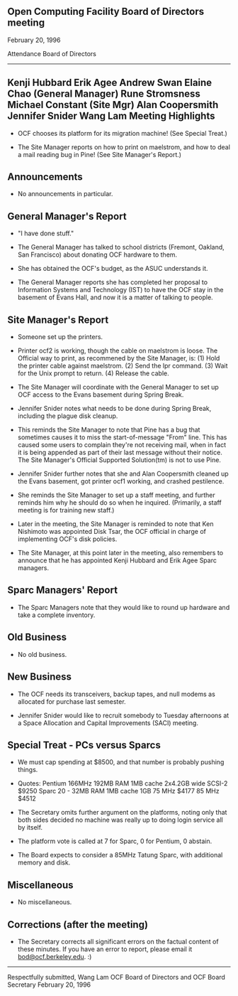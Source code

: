 Open Computing Facility
Board of Directors meeting
-------------------------------------------------------------------------------
February 20, 1996

Attendance				Board of Directors
--------------------------------------- ---------------------------------------
Kenji Hubbard <kenji>			Erik Agee <agee>
Andrew Swan <aswan>			Elaine Chao <chaos> (General Manager)
					Rune Stromsness <runes>
					Michael Constant <mconst> (Site Mgr)
					Alan Coopersmith <alanc>
					Jennifer Snider <jenni>
					Wang Lam <wlam>
Meeting Highlights
-------------------------------------------------------------------------------
* OCF chooses its platform for its migration machine!  (See Special Treat.)

* The Site Manager reports on how to print on maelstrom, and how to deal 
a mail reading bug in Pine!  (See Site Manager's Report.)

Announcements
-------------------------------------------------------------------------------
* No announcements in particular.

General Manager's Report
-------------------------------------------------------------------------------
* "I have done stuff."

* The General Manager has talked to school districts (Fremont, Oakland, 
San Francisco) about donating OCF hardware to them.

* She has obtained the OCF's budget, as the ASUC understands it.

* The General Manager reports she has completed her proposal to
Information Systems and Technology (IST) to have the OCF stay in the
basement of Evans Hall, and now it is a matter of talking to people.

Site Manager's Report
-------------------------------------------------------------------------------
* Someone set up the printers.

* Printer ocf2 is working, though the cable on maelstrom is loose.  The 
Official way to print, as recommened by the Site Manager, is:
	(1) Hold the printer cable against maelstrom.
	(2) Send the lpr command.
	(3) Wait for the Unix prompt to return.
	(4) Release the cable.

* The Site Manager will coordinate with the General Manager to set up OCF 
access to the Evans basement during Spring Break.

* Jennifer Snider <jenni> notes what needs to be done during Spring 
Break, including the plague disk cleanup.

* This reminds the Site Manager to note that Pine has a bug that 
sometimes causes it to miss the start-of-message "From" line.  This has 
caused some users to complain they're not receiving mail, when in fact it 
is being appended as part of their last message without their notice.  
The Site Manager's Official Supported Solution(tm) is not to use Pine.

* Jennifer Snider <jenni> further notes that she and Alan Coopersmith 
<alanc> cleaned up the Evans basement, got printer ocf1 working, and 
crashed pestilence.

* She reminds the Site Manager to set up a staff meeting, and further 
reminds him why he should do so when he inquired.  (Primarily, a staff 
meeting is for training new staff.)

* Later in the meeting, the Site Manager is reminded to note that Ken 
Nishimoto <kennish> was appointed Disk Tsar, the OCF official in charge 
of implementing OCF's disk policies.

* The Site Manager, at this point later in the meeting, also remembers to 
announce that he has appointed Kenji Hubbard <kenji> and Erik Agee <agee> 
Sparc managers.

Sparc Managers' Report
-------------------------------------------------------------------------------
* The Sparc Managers note that they would like to round up hardware and 
take a complete inventory.

Old Business
-------------------------------------------------------------------------------
* No old business.

New Business
-------------------------------------------------------------------------------
* The OCF needs its transceivers, backup tapes, and null modems as 
allocated for purchase last semester.

* Jennifer Snider <jenni> would like to recruit somebody to Tuesday 
afternoons at a Space Allocation and Capital Improvements (SACI) meeting.

Special Treat - PCs versus Sparcs
-------------------------------------------------------------------------------
* We must cap spending at $8500, and that number is probably pushing things.

* Quotes:
	Pentium 166MHz 192MB RAM 1MB cache 2x4.2GB wide SCSI-2
		$9250
	Sparc 20  -     32MB RAM 1MB cache 1GB
		75 MHz	$4177
		85 MHz	$4512

* The Secretary omits further argument on the platforms, noting only that 
both sides decided no machine was really up to doing login service all by 
itself.

* The platform vote is called at 7 for Sparc, 0 for Pentium, 0 abstain.

* The Board expects to consider a 85MHz Tatung Sparc, with additional 
memory and disk.

Miscellaneous
-------------------------------------------------------------------------------
* No miscellaneous.

Corrections (after the meeting)
-------------------------------------------------------------------------------
* The Secretary corrects all significant errors on the factual content of 
these minutes.  If you have an error to report, please email it 
bod@ocf.berkeley.edu.  :)

-------------------------------------------------------------------------------
Respectfully submitted,
Wang Lam <wlam>
OCF Board of Directors and OCF Board Secretary
February 20, 1996
